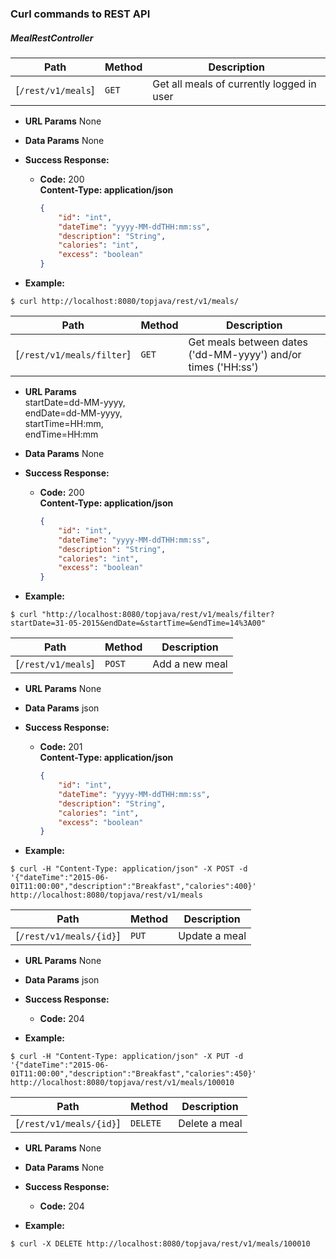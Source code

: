 ### Curl commands to REST API
##### MealRestController


| Path              |  Method | Description                               |
|-------------------|---------|-------------------------------------------|
| [`/rest/v1/meals`]|   `GET` | Get all meals of currently logged in user |
* **URL Params** 
    None
* **Data Params**
    None

* **Success Response:**

    * **Code:** 200 <br />
        **Content-Type: application/json**
      ```json
	  {
	      "id": "int",
	      "dateTime": "yyyy-MM-ddTHH:mm:ss",
	      "description": "String",
	      "calories": "int",
	      "excess": "boolean"
	  }
	  ```
* **Example:**

`$ curl http://localhost:8080/topjava/rest/v1/meals/`

| Path                     |  Method | Description                                                   |
|--------------------------|---------|---------------------------------------------------------------|
| [`/rest/v1/meals/filter`]|   `GET` | Get meals between dates ('dd-MM-yyyy') and/or times ('HH:ss') |
* **URL Params**\
    startDate=dd-MM-yyyy,\
     endDate=dd-MM-yyyy,\
    startTime=HH:mm,\
     endTime=HH:mm
* **Data Params**
    None

* **Success Response:**

    * **Code:** 200 <br />
        **Content-Type: application/json**
      ```json
	  {
	      "id": "int",
	      "dateTime": "yyyy-MM-ddTHH:mm:ss",
	      "description": "String",
	      "calories": "int",
	      "excess": "boolean"
	  }
	  ```
* **Example:**

`$ curl "http://localhost:8080/topjava/rest/v1/meals/filter?startDate=31-05-2015&endDate=&startTime=&endTime=14%3A00"`

| Path               |  Method | Description   |
|--------------------|---------|---------------|
| [`/rest/v1/meals`]|  `POST` | Add a new meal |
* **URL Params**
    None
* **Data Params**
    json

* **Success Response:**

    * **Code:** 201 <br />
        **Content-Type: application/json**
      ```json
	  {
	      "id": "int",
	      "dateTime": "yyyy-MM-ddTHH:mm:ss",
	      "description": "String",
	      "calories": "int",
	      "excess": "boolean"
	  }
	  ```
* **Example:**

`$ curl -H "Content-Type: application/json" -X POST -d '{"dateTime":"2015-06-01T11:00:00","description":"Breakfast","calories":400}' http://localhost:8080/topjava/rest/v1/meals`

| Path                   | Method | Description   |
|------------------------|--------|---------------|
| [`/rest/v1/meals/{id}`]|  `PUT` | Update a meal |

* **URL Params**
    None
* **Data Params**
    json

* **Success Response:**

    * **Code:** 204 <br />
* **Example:**

`$ curl -H "Content-Type: application/json" -X PUT -d '{"dateTime":"2015-06-01T11:00:00","description":"Breakfast","calories":450}' http://localhost:8080/topjava/rest/v1/meals/100010`

| Path                   | Method    | Description   |
|------------------------|-----------|---------------|
| [`/rest/v1/meals/{id}`]|  `DELETE` | Delete a meal |

* **URL Params**
    None
* **Data Params**
    None

* **Success Response:**

    * **Code:** 204 <br />
* **Example:**

`$ curl -X DELETE http://localhost:8080/topjava/rest/v1/meals/100010`

